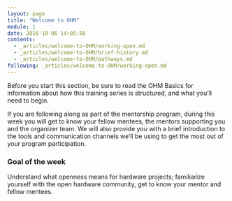 ```yaml
---
layout: page
title: "Welcome to OHM"
module: 1
date: 2016-10-06 14:05:56
contents:
  - _articles/welcome-to-OHM/working-open.md
  - _articles/welcome-to-OHM/brief-history.md
  - _articles/welcome-to-OHM/pathways.md
following: _articles/welcome-to-OHM/working-open.md
---
```


Before you start this section, be sure to read the OHM Basics for information about how this training series is structured, and what you’ll need to begin.

If you are following along as part of the mentorship program, during this week you will get to know your fellow mentees, the mentors supporting you and the organizer team. We will also provide you with a brief introduction to the tools and communication channels we’ll be using to get the most out of your program participation.

### Goal of the week

Understand what openness means for hardware projects; familiarize yourself with the open hardware community, get to know your mentor and fellow mentees.

<!--### Assignments (to insert in each submodule)
- Complete OHM checklist available in the GOSH forum
- Read through our list of open hardware projects and pick aspects of projects you like to discuss them in the next cohort meeting
- Mentor meeting:
  - Discuss your expectations and identify key elements of what you want to learn.
  - Which topics will you project benefit of the most?-->
